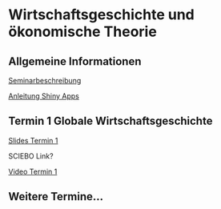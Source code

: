 # Wirtschaftsgeschichte und ökonomische Theorie

## Allgemeine Informationen

[Seminarbeschreibung](info/GräbnerKapeller-EconHistoryParadigms-SS21.pdf)

[Anleitung Shiny Apps](info/AnleitungShinyApps.pdf)

## Termin 1 Globale Wirtschaftsgeschichte

[Slides Termin 1](slides/T1T2-EconHistory.pdf)

SCIEBO Link?

[Video Termin 1](https://youtu.be/--Qx_FlJ98E)

## Weitere Termine...